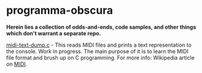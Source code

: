 # programma-obscura

**Herein lies a collection of odds-and-ends, code samples, and other things which don't warrant a separate repo.**

[midi-text-dump.c](https://github.com/adambduncan/programma-obscura/blob/master/midi-text-dump.c) - This reads MIDI files and prints a text representation to the console. Work in progress. The main purpose of it is to learn the MIDI file format and brush up on C programming. For more info: Wikipedia article on [MIDI](https://en.wikipedia.org/wiki/MIDI).
